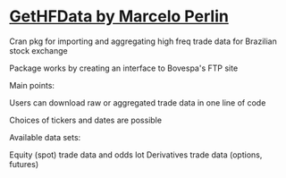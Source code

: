 # [GetHFData by Marcelo Perlin](https://cran.r-project.org/web/packages/GetHFData/index.html)

Cran pkg for importing and aggregating high freq trade data for Brazilian stock exchange

Package works by creating an interface to Bovespa's FTP site

Main points:

Users can download raw or aggregated trade data in one line of code

Choices of tickers and dates are possible

Available data sets:

Equity (spot) trade data and odds lot
Derivatives trade data (options, futures)

